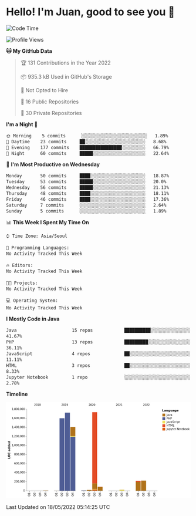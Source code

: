 # Hello! I'm Juan, good to see you 👋

<!--
**Y-k-Y/Y-k-Y** is a ✨ _special_ ✨ repository because its `README.md` (this file) appears on your GitHub profile.

Here are some ideas to get you started:

- 🔭 I’m currently working on ...
- 🌱 I’m currently learning ...
- 👯 I’m looking to collaborate on ...
- 🤔 I’m looking for help with ...
- 💬 Ask me about ...
- 📫 How to reach me: ...
- 😄 Pronouns: ...
- ⚡ Fun fact: ...
-->
<!--
![Profile views](https://gpvc.arturio.dev/Y-k-Y)

[![Omid Nikrah StackOverflow](https://github-readme-stackoverflow.vercel.app/?userID=9517076)](https://stackoverflow.com/users/9517076/i-have-10-fingers)
-->

<!--START_SECTION:waka-->
![Code Time](http://img.shields.io/badge/Code%20Time-0%20secs-blue)

![Profile Views](http://img.shields.io/badge/Profile%20Views-0-blue)

**🐱 My GitHub Data** 

> 🏆 131 Contributions in the Year 2022
 > 
> 📦 935.3 kB Used in GitHub's Storage 
 > 
> 🚫 Not Opted to Hire
 > 
> 📜 16 Public Repositories 
 > 
> 🔑 30 Private Repositories  
 > 
**I'm a Night 🦉** 

```text
🌞 Morning    5 commits      ░░░░░░░░░░░░░░░░░░░░░░░░░   1.89% 
🌆 Daytime    23 commits     ██░░░░░░░░░░░░░░░░░░░░░░░   8.68% 
🌃 Evening    177 commits    ████████████████░░░░░░░░░   66.79% 
🌙 Night      60 commits     █████░░░░░░░░░░░░░░░░░░░░   22.64%

```
📅 **I'm Most Productive on Wednesday** 

```text
Monday       50 commits     ████░░░░░░░░░░░░░░░░░░░░░   18.87% 
Tuesday      53 commits     █████░░░░░░░░░░░░░░░░░░░░   20.0% 
Wednesday    56 commits     █████░░░░░░░░░░░░░░░░░░░░   21.13% 
Thursday     48 commits     ████░░░░░░░░░░░░░░░░░░░░░   18.11% 
Friday       46 commits     ████░░░░░░░░░░░░░░░░░░░░░   17.36% 
Saturday     7 commits      ░░░░░░░░░░░░░░░░░░░░░░░░░   2.64% 
Sunday       5 commits      ░░░░░░░░░░░░░░░░░░░░░░░░░   1.89%

```


📊 **This Week I Spent My Time On** 

```text
⌚︎ Time Zone: Asia/Seoul

💬 Programming Languages: 
No Activity Tracked This Week

🔥 Editors: 
No Activity Tracked This Week

🐱‍💻 Projects: 
No Activity Tracked This Week

💻 Operating System: 
No Activity Tracked This Week

```

**I Mostly Code in Java** 

```text
Java                     15 repos            ██████████░░░░░░░░░░░░░░░   41.67% 
PHP                      13 repos            █████████░░░░░░░░░░░░░░░░   36.11% 
JavaScript               4 repos             ██░░░░░░░░░░░░░░░░░░░░░░░   11.11% 
HTML                     3 repos             ██░░░░░░░░░░░░░░░░░░░░░░░   8.33% 
Jupyter Notebook         1 repo              ░░░░░░░░░░░░░░░░░░░░░░░░░   2.78%

```


**Timeline**

![Chart not found](https://raw.githubusercontent.com/Y-k-Y/Y-k-Y/main/charts/bar_graph.png) 


 Last Updated on 18/05/2022 05:14:25 UTC
<!--END_SECTION:waka-->
